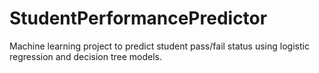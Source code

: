 # StudentPerformancePredictor
Machine learning project to predict student pass/fail status using logistic regression and decision tree models.
